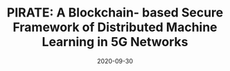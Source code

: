 ---
title: "PIRATE: A Blockchain- based Secure Framework of Distributed Machine Learning in 5G Networks"
authors:
- Sicong Zhou
- Huawei Huang
- Wuhui Chen
- Pan Zhou
- Zibin Zheng
- Song Guo

date: "2020-09-30"
doi: "10.1109/MNET.001.1900658"

# Publication type.
# 1 = Conference paper; 2 = Journal article;
# 3 = Preprint Paper; 4 = Report; 5 = Book; 6 = Book section;
# 7 = Thesis; 8 = Patent
publication_types: ["2"]

# Publication name and optional abbreviated publication name.
publication: "*IEEE Network*"
publication_short: "MNET (JCR-Q1)"

url_pdf: https://ieeexplore.ieee.org/abstract/document/9210138?casa_token=0POw7UDib-wAAAAA:xn4OsJDNyu_7eagrPYbeBqfoarZcdX5e-yuh_R9pR24lETorsWOOT8JEBuv_QFzBl7oUqKWNj18
# url_code: ''
# url_dataset: ''
# url_poster: ''
# url_project: ''
# url_slides: ''
# url_video: ''

---